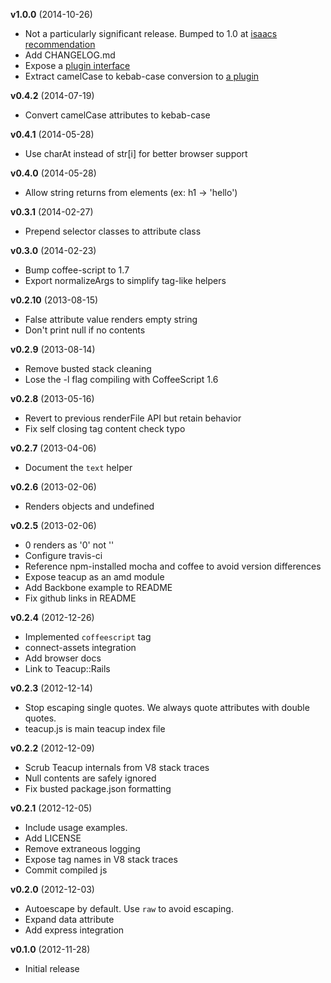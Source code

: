 **v1.0.0** (2014-10-26)

 - Not a particularly significant release.  Bumped to 1.0 at [isaacs recommendation](https://github.com/npm/init-package-json/commit/363a17bc31bf653bb9575105eea62fb4664ad04b)
 - Add CHANGELOG.md
 - Expose a [plugin interface](README.md#plugins)
 - Extract camelCase to kebab-case conversion to [a plugin](https://github.com/goodeggs/teacup-camel-to-kebab)

**v0.4.2** (2014-07-19)

 - Convert camelCase attributes to kebab-case

**v0.4.1** (2014-05-28)

 - Use charAt instead of str[i] for better browser support

**v0.4.0** (2014-05-28)

 - Allow string returns from elements (ex: h1 -> 'hello')

**v0.3.1** (2014-02-27)

 - Prepend selector classes to attribute class

**v0.3.0** (2014-02-23)

 - Bump coffee-script to 1.7
 - Export normalizeArgs to simplify tag-like helpers

**v0.2.10** (2013-08-15)

 - False attribute value renders empty string
 - Don't print null if no contents

**v0.2.9** (2013-08-14)

 - Remove busted stack cleaning
 - Lose the -l flag compiling with CoffeeScript 1.6

**v0.2.8** (2013-05-16)

 - Revert to previous renderFile API but retain behavior
 - Fix self closing tag content check typo

**v0.2.7** (2013-04-06)

 - Document the `text` helper

**v0.2.6** (2013-02-06)

 - Renders objects and undefined

**v0.2.5** (2013-02-06)

 - 0 renders as '0' not ''
 - Configure travis-ci
 - Reference npm-installed mocha and coffee to avoid version differences
 - Expose teacup as an amd module
 - Add Backbone example to README
 - Fix github links in README

**v0.2.4** (2012-12-26)

 - Implemented `coffeescript` tag
 - connect-assets integration
 - Add browser docs
 - Link to Teacup::Rails

**v0.2.3** (2012-12-14)

 - Stop escaping single quotes. We always quote attributes with double quotes.
 - teacup.js is main teacup index file

**v0.2.2** (2012-12-09)

 - Scrub Teacup internals from V8 stack traces
 - Null contents are safely ignored
 - Fix busted package.json formatting

**v0.2.1** (2012-12-05)

 - Include usage examples.
 - Add LICENSE
 - Remove extraneous logging
 - Expose tag names in V8 stack traces
 - Commit compiled js

**v0.2.0** (2012-12-03)

 - Autoescape by default. Use `raw` to avoid escaping.
 - Expand data attribute
 - Add express integration

**v0.1.0** (2012-11-28)

 - Initial release
